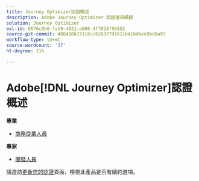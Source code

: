 ```yaml
---
title: Journey Optimizer認證概述
description: Adobe Journey Optimizer 認證選項概觀
solution: Journey Optimizer
exl-id: 8676c9b0-fa19-4821-a008-4f7028f95852
source-git-commit: 488418b73116cc626377d1611b41bdbee9bd8a97
workflow-type: tm+mt
source-wordcount: '37'
ht-degree: 21%

---
```


# Adobe[!DNL Journey Optimizer]認證概述

**專業**

* [商務從業人員](/help/certifications/ajo/ajo-p-business.md)<!--AD0-E607-->

**專家**

* [開發人員](/help/certifications/ajo/ajo-e-developer-23-10.md) <!--AD0-E606-->

請造訪[更新您的認證](/help/certifications/renew.md)頁面，檢視此產品是否有續約選項。
